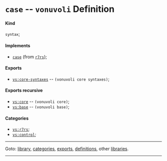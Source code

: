 

<a id='definition__vonuvoli__case'></a>

# `case` -- `vonuvoli` Definition


<a id='definition__vonuvoli__case__kind'></a>

#### Kind

`syntax`;


<a id='definition__vonuvoli__case__implements'></a>

#### Implements

 * [`case`](../../r7rs/definitions/case.md#definition__r7rs__case) (from [`r7rs`](../../r7rs/_index.md#library__r7rs));


<a id='definition__vonuvoli__case__exports'></a>

#### Exports

 * [`vs:core-syntaxes`](../../vonuvoli/exports/vs_3a_core-syntaxes.md#export__vonuvoli__vs_3a_core-syntaxes) -- `(vonuvoli core syntaxes)`;


<a id='definition__vonuvoli__case__exports-recursive'></a>

#### Exports recursive

 * [`vs:core`](../../vonuvoli/exports/vs_3a_core.md#export__vonuvoli__vs_3a_core) -- `(vonuvoli core)`;
 * [`vs:base`](../../vonuvoli/exports/vs_3a_base.md#export__vonuvoli__vs_3a_base) -- `(vonuvoli base)`;


<a id='definition__vonuvoli__case__categories'></a>

#### Categories

 * [`vs:r7rs`](../../vonuvoli/categories/vs_3a_r7rs.md#category__vonuvoli__vs_3a_r7rs);
 * [`vs:control`](../../vonuvoli/categories/vs_3a_control.md#category__vonuvoli__vs_3a_control);

----

Goto: [library](../../vonuvoli/_index.md#library__vonuvoli), [categories](../../vonuvoli/categories/_index.md#toc__vonuvoli__categories), [exports](../../vonuvoli/exports/_index.md#toc__vonuvoli__exports), [definitions](../../vonuvoli/definitions/_index.md#toc__vonuvoli__definitions), other [libraries](../../_libraries.md#toc__libraries).

----


